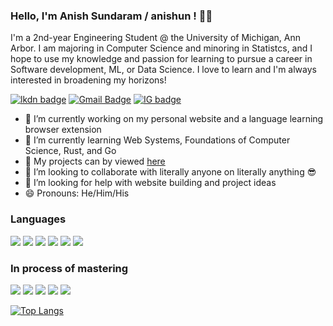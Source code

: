 ### Hello, I'm Anish Sundaram / anishun ! 👋🏼 <insert link here>

I'm a 2nd-year Engineering Student @ the University of Michigan, Ann Arbor. I am majoring in Computer Science and minoring in Statistcs, and I hope to use my knowledge and passion for learning to pursue a career in Software development, ML, or Data Science. I love to learn and I'm always interested in broadening my horizons!

[![lkdn badge](https://img.shields.io/badge/-anishsundaram-%230177B5?style=flat&logo=linkedin)](https://www.linkedin.com/in/anishsundaram)
[![Gmail Badge](https://img.shields.io/badge/-Gmail-c14438?style=flat-square&logo=Gmail&logoColor=white&link=mailto:anishsun@umich.edu)](mailto:contact@anishsun@umich.edu)
[![IG badge](https://img.shields.io/badge/-@anish_sundaram14-%23E4415F?style=flat&logo=instagram&logoColor=white)](https://www.instagram.com/anish_sundaram14)

- 🔧 I’m currently working on my personal website and a language learning browser extension
- 🌱 I’m currently learning Web Systems, Foundations of Computer Science, Rust, and Go
- 📁 My projects can by viewed [here](https://github.com/anishsundaram?tab=repositories)
- 👯 I’m looking to collaborate with literally anyone on literally anything 😎
- 🤔 I’m looking for help with website building and project ideas
- 😄 Pronouns: He/Him/His 


### Languages
<p align='left'>
  <img src="https://img.shields.io/badge/C-00599C?style=for-the-badge&logo=c&logoColor=white"/>
  <img src="https://img.shields.io/badge/C%2B%2B-00599C?style=for-the-badge&logo=c%2B%2B&logoColor=white"/>
  <img src="https://img.shields.io/badge/Java-ED8B00?style=for-the-badge&logo=java&logoColor=white"/>
  <img src="https://img.shields.io/badge/Python-3776AB?style=for-the-badge&logo=python&logoColor=white"/>
  <img src="https://img.shields.io/badge/MySQL-00000F?style=for-the-badge&logo=mysql&logoColor=white"/>
  <img src="https://img.shields.io/badge/PostgreSQL-316192?style=for-the-badge&logo=postgresql&logoColor=white"/>
</p>
  
### In process of mastering
<p align='left'>  
  
  <img src="https://img.shields.io/badge/Go-00ADD8?style=for-the-badge&logo=go&logoColor=white"/>
    <img src="https://img.shields.io/badge/Docker-0db7ed?style=for-the-badge&logo=Docker&logoColor=white"/>
  <img src="https://img.shields.io/badge/Rust-000000?style=for-the-badge&logo=rust&logoColor=white"/>
  <img src="https://img.shields.io/badge/CSS-239120?&style=for-the-badge&logo=css3&logoColor=white"/>
  <img src="https://img.shields.io/badge/HTML-239120?style=for-the-badge&logo=html5&logoColor=white"/>
</p>  
  



[![Top Langs](https://github-readme-stats.vercel.app/api/top-langs/?username=anishsundaram&layout=compact)](https://github.com/anishsundaram/github-readme-stats)


<!--
**anishsundaram/anishsundaram** is a ✨ _special_ ✨ repository because its `README.md` (this file) appears on your GitHub profile.

Here are some ideas to get you started:

- 🔭 I’m currently working on ...
- 🌱 I’m currently learning ...
- 👯 I’m looking to collaborate on ...
- 🤔 I’m looking for help with ...
- 💬 Ask me about ...
- 📫 How to reach me: ...
- 😄 Pronouns: ...
- ⚡ Fun fact: ...
-->
